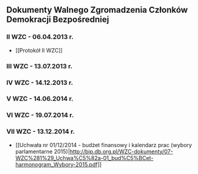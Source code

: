 ## Dokumenty Walnego Zgromadzenia Członków Demokracji Bezpośredniej

### II WZC - 06.04.2013 r.

* [[Protokół II WZC]]


### III WZC - 13.07.2013 r.


### IV WZC - 14.12.2013 r.


### V WZC - 14.06.2014 r.


### VI WZC - 19.07.2014 r.


### VII WZC - 13.12.2014 r.

* [[Uchwała nr 01/12/2014 - budżet finansowy i kalendarz prac (wybory parlamentarne 2015)|http://bip.db.org.pl/WZC-dokumenty/07-WZC%281%29_Uchwa%C5%82a-01_bud%C5%BCet-harmonogram_Wybory-2015.pdf]]